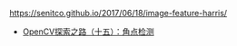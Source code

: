 https://senitco.github.io/2017/06/18/image-feature-harris/



* [OpenCV探索之路（十五）：角点检测](https://www.cnblogs.com/skyfsm/p/6899627.html)

